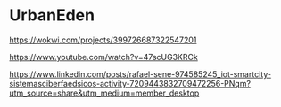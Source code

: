 # UrbanEden
https://wokwi.com/projects/399726687322547201

https://www.youtube.com/watch?v=47scUG3KRCk

https://www.linkedin.com/posts/rafael-sene-974585245_iot-smartcity-sistemasciberfaedsicos-activity-7209443832709472256-PNqm?utm_source=share&utm_medium=member_desktop

